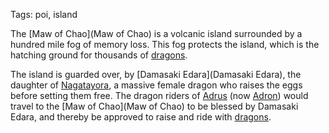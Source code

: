 Tags: poi, island

The [Maw of Chao](Maw of Chao) is a volcanic island surrounded by a hundred mile fog of memory loss. This fog protects the island, which is the hatching ground for thousands of [dragons](Dragons).

The island is guarded over, by [Damasaki Edara](Damasaki Edara), the daughter of [Nagatayora](Nagatayora), a massive female dragon who raises the eggs before setting them free. The dragon riders of [Adrus](Adrus) (now [Adron](Adron)) would travel to the [Maw of Chao](Maw of Chao) to be blessed by Damasaki Edara, and thereby be approved to raise and ride with [dragons](Dragons).